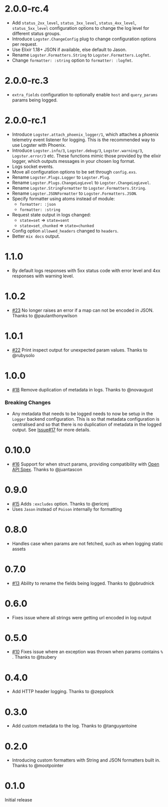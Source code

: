 # 2.0.0-rc.4

- Add `status_2xx_level`, `status_3xx_level`, `status_4xx_level`, `status_5xx_level` configuration options to change the log level for different status groups.
- Introduce `Logster.ChangeConfig` plug to change configuration options per request.
- Use Elixir 1.18+ JSON if available, else default to Jason.
- Rename `Logster.Formatters.String` to `Logster.Formatters.Logfmt`.
- Change `formatter: :string` option to `formatter: :logfmt`.

# 2.0.0-rc.3

- `extra_fields` configuration to optionally enable `host` and `query_params` params being logged.

# 2.0.0-rc.1

- Introduce `Logster.attach_phoenix_logger/1`, which attaches a phoenix telemetry event listener for logging. This is the recommended way to use Logster with Phoenix.
- Introduce `Logster.info/3`, `Logster.debug/3`, `Logster.warning/3`, `Logster.error/3` etc. These functions mimic those provided by the elixir logger, which outputs messages in your chosen log format.
- Logs socket events.
- Move all configuration options to be set through `config.exs`.
- Rename `Logster.Plugs.Logger` to `Logster.Plug`.
- Rename `Logster.Plugs.ChangeLogLevel` to `Logster.ChangeLogLevel`.
- Rename `Logster.StringFormatter` to `Logster.Formatters.String`.
- Rename `Logster.JSONFormatter` to `Logster.Formatters.JSON`.
- Specify formatter using atoms instead of module:
  - `formatter: :json`
  - `formatter: :string`
- Request state output in logs changed:
  - `state=set` => `state=sent`
  - `state=set_chunked` => `state=chunked`
- Config option `allowed_headers` changed to `headers`.
- Better `mix docs` output.

# 1.1.0

- By default logs responses with 5xx status code with error level and 4xx responses with warning level.

# 1.0.2

- [#23](https://github.com/navinpeiris/logster/pull/23) No longer raises an error if a map can not be encoded in JSON. Thanks to @paulanthonywilson

# 1.0.1

- [#22](https://github.com/navinpeiris/logster/pull/22) Print inspect output for unexpected param values. Thanks to @rubysolo

# 1.0.0

- [#18](https://github.com/navinpeiris/logster/pull/18) Remove duplication of metadata in logs. Thanks to @novaugust

### Breaking Changes

- Any metadata that needs to be logged needs to now be setup in the `Logger` backend configuration. This is so that metadata configuration is centralised and so that there is no duplication of metadata in the logged output. See [Issue#17](https://github.com/navinpeiris/logster/issues/17) for more details.

# 0.10.0

- [#16](https://github.com/navinpeiris/logster/pull/16) Support for when struct params, providing compatibility with [Open API Spex](https://github.com/open-api-spex/open_api_spex). Thanks to @juantascon

# 0.9.0

- [#15](https://github.com/navinpeiris/logster/pull/15) Adds `:excludes` option. Thanks to @ericmj
- Uses `Jason` instead of `Poison` internally for formatting

# 0.8.0

- Handles case when params are not fetched, such as when logging static assets

# 0.7.0

- [#13](https://github.com/navinpeiris/logster/pull/13) Ability to rename the fields being logged. Thanks to @pbrudnick

# 0.6.0

- Fixes issue where all strings were getting url encoded in log output

# 0.5.0

- [#10](https://github.com/navinpeiris/logster/issues/10) Fixes issue where an exception was thrown when params contains `%` . Thanks to @tsubery

# 0.4.0

- Add HTTP header logging. Thanks to @zepplock

# 0.3.0

- Add custom metadata to the log. Thanks to @tanguyantoine

# 0.2.0

- Introducing custom formatters with String and JSON formatters built in. Thanks to @mootpointer

# 0.1.0

Initial release
